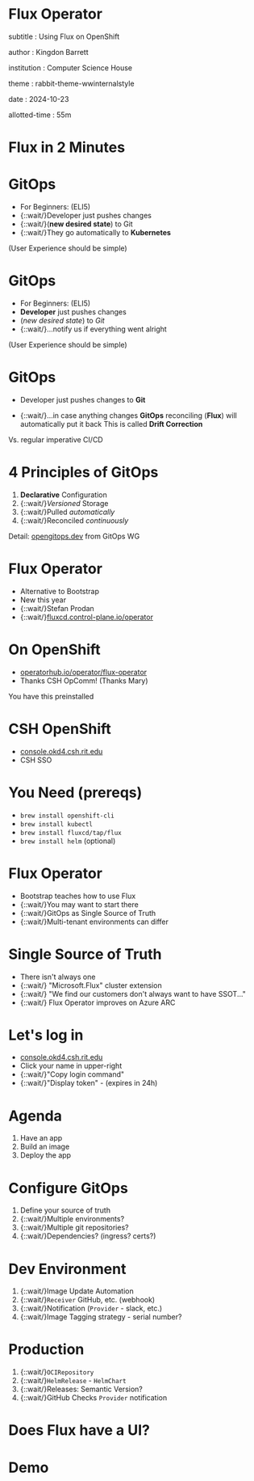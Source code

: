 # Flux Operator

subtitle
:   Using Flux on OpenShift

author
:   Kingdon Barrett

institution
:   Computer Science House

theme
:   rabbit-theme-wwinternalstyle

date
:   2024-10-23

allotted-time
:   55m

# Flux in 2 Minutes

# GitOps

* For Beginners: (ELI5)
* {::wait/}Developer just pushes changes
* {::wait/}(**new desired state**) to Git
* {::wait/}They go automatically to **Kubernetes**

(User Experience should be simple)

# GitOps

* For Beginners: (ELI5)
* **Developer** just pushes changes
* (*new desired state*) to _Git_
* {::wait/}...notify us if everything went alright

(User Experience should be simple)

# GitOps

* Developer just pushes changes to **Git**

* {::wait/}...in case anything changes
  **GitOps** reconciling (**Flux**)
  will automatically put it back
  This is called **Drift Correction**

Vs. regular imperative CI/CD

# 4 Principles of GitOps

1. **Declarative** Configuration
1. {::wait/}*Versioned* Storage
1. {::wait/}Pulled _automatically_
1. {::wait/}Reconciled _continuously_

Detail: [opengitops.dev](https://opengitops.dev) from GitOps WG

# Flux Operator

* Alternative to Bootstrap
* New this year
* {::wait/}Stefan Prodan
* {::wait/}[fluxcd.control-plane.io/operator][]

[fluxcd.control-plane.io/operator]: https://fluxcd.control-plane.io/operator

# On OpenShift

* [operatorhub.io/operator/flux-operator][]
* Thanks CSH OpComm! (Thanks Mary)

You have this preinstalled

[operatorhub.io/operator/flux-operator]: https://operatorhub.io/operator/flux-operator

# CSH OpenShift

* [console.okd4.csh.rit.edu][]
* CSH SSO

# You Need (prereqs)

* `brew install openshift-cli`
* `brew install kubectl`
* `brew install fluxcd/tap/flux`
* `brew install helm` (optional)

# Flux Operator

* Bootstrap teaches how to use Flux
* {::wait/}You may want to start there
* {::wait/}GitOps as Single Source of Truth
* {::wait/}Multi-tenant environments can differ

# Single Source of Truth

* There isn't always one
* {::wait/} "Microsoft.Flux" cluster extension
* {::wait/} "We find our customers don't always want to have SSOT..."
* {::wait/} Flux Operator improves on Azure ARC

# Let's log in

* [console.okd4.csh.rit.edu][]
* Click your name in upper-right
* {::wait/}"Copy login command"
* {::wait/}"Display token" - (expires in 24h)

[console.okd4.csh.rit.edu]: https://console.okd4.csh.rit.edu

# Agenda

1. Have an app
1. Build an image
1. Deploy the app

# Configure GitOps

1. Define your source of truth
1. {::wait/}Multiple environments?
1. {::wait/}Multiple git repositories?
1. {::wait/}Dependencies? (ingress? certs?)

# Dev Environment

1. {::wait/}Image Update Automation
1. {::wait/}`Receiver` GitHub, etc. (webhook)
1. {::wait/}Notification (`Provider` - slack, etc.)
1. {::wait/}Image Tagging strategy - serial number?

# Production

1. {::wait/}`OCIRepository`
1. {::wait/}`HelmRelease` - `HelmChart`
1. {::wait/}Releases: Semantic Version?
1. {::wait/}GitHub Checks `Provider` notification

# Does Flux have a UI?


# Demo
